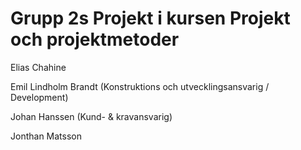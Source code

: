 # Grupp 2s Projekt i kursen Projekt och projektmetoder
Elias Chahine

Emil Lindholm Brandt (Konstruktions och utvecklingsansvarig / Development)

Johan Hanssen (Kund- & kravansvarig)

Jonthan Matsson